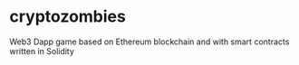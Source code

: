 # cryptozombies
Web3 Dapp game based on Ethereum blockchain and with smart contracts written in Solidity
